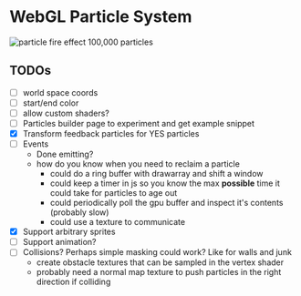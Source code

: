 # WebGL Particle System

![particle fire effect 100,000 particles](./particles-webgl.gif)

## TODOs
* [ ] world space coords
* [ ] start/end color
* [ ] allow custom shaders?
* [ ] Particles builder page to experiment and get example snippet
* [x] Transform feedback particles for YES particles
* [ ] Events
   - Done emitting?
   - how do you know when you need to reclaim a particle
      - could do a ring buffer with drawarray and shift a window
      - could keep a timer in js so you know the max __possible__ time it could take for particles to age out
      - could periodically poll the gpu buffer and inspect it's contents (probably slow)
      - could use a texture to communicate
* [x] Support arbitrary sprites
* [ ] Support animation?
* [ ] Collisions? Perhaps simple masking could work? Like for walls and junk
  - create obstacle textures that can be sampled in the vertex shader
  - probably need a normal map texture to push particles in the right direction if colliding

